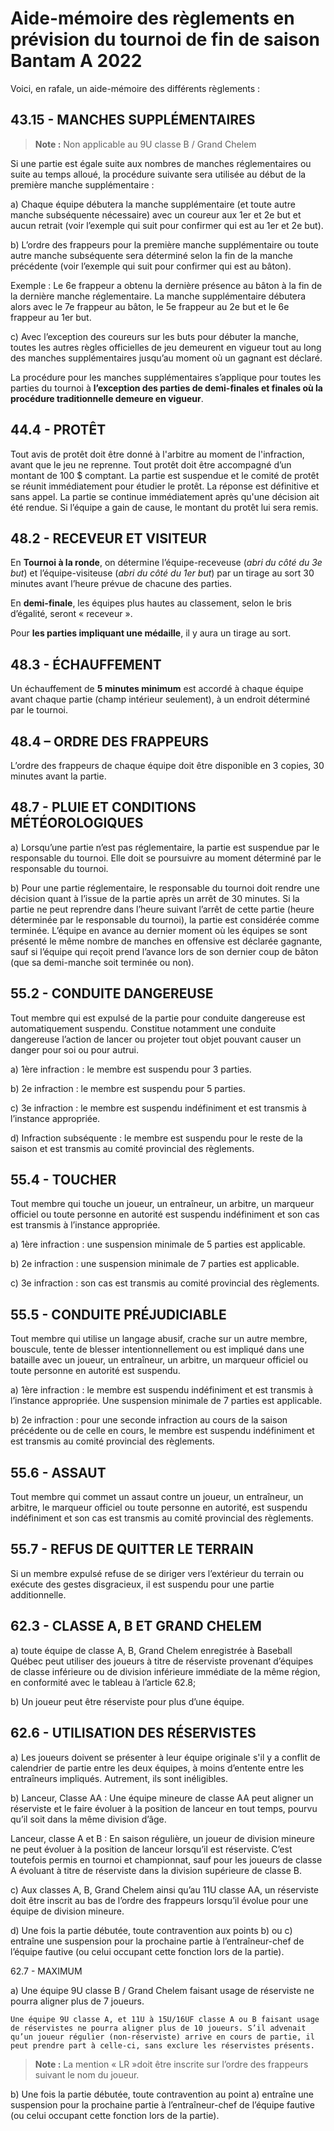 # Aide-mémoire des règlements en prévision du tournoi de fin de saison Bantam A 2022

Voici, en rafale, un aide-mémoire des différents règlements :

## 43.15 - MANCHES SUPPLÉMENTAIRES

> **Note :** Non applicable au 9U classe B / Grand Chelem

Si une partie est égale suite aux nombres de manches réglementaires ou suite au temps alloué, la procédure
suivante sera utilisée au début de la première manche supplémentaire :

a) Chaque équipe débutera la manche supplémentaire (et toute autre manche subséquente nécessaire) avec un coureur aux 1er et 2e but et aucun retrait (voir l’exemple qui suit pour confirmer qui est au 1er et 2e but).

b) L’ordre des frappeurs pour la première manche supplémentaire ou toute autre manche subséquente sera déterminé selon la fin de la manche précédente (voir l’exemple qui suit pour confirmer qui est au bâton).
  
Exemple : Le 6e frappeur a obtenu la dernière présence au bâton à la fin de la dernière manche réglementaire. La manche supplémentaire débutera alors avec le 7e frappeur au bâton, le 5e frappeur au 2e but et le 6e frappeur au 1er but.

c) Avec l’exception des coureurs sur les buts pour débuter la manche, toutes les autres règles officielles de jeu demeurent en vigueur tout au long des manches supplémentaires jusqu’au moment où un gagnant est déclaré.

La procédure pour les manches supplémentaires s’applique pour toutes les parties du tournoi à __l’exception des parties de demi-finales et finales où la procédure traditionnelle demeure en vigueur__.

## 44.4 - PROTÊT

Tout avis de protêt doit être donné à l'arbitre au moment de l'infraction, avant que le jeu ne reprenne. Tout
protêt doit être accompagné d’un montant de 100 $ comptant. La partie est suspendue et le comité de protêt se
réunit immédiatement pour étudier le protêt. La réponse est définitive et sans appel. La partie se continue
immédiatement après qu'une décision ait été rendue. Si l’équipe a gain de cause, le montant du protêt lui sera
remis.

## 48.2 - RECEVEUR ET VISITEUR

En __Tournoi à la ronde__, on détermine l’équipe-receveuse (_abri du côté du 3e but_) et l’équipe-visiteuse (_abri du côté du 1er but_) par un tirage au sort 30 minutes avant l’heure prévue de chacune des parties.

En __demi-finale__, les équipes plus hautes au classement, selon le bris d’égalité, seront « receveur ».

Pour __les parties impliquant une médaille__, il y aura un tirage au sort.

## 48.3 - ÉCHAUFFEMENT

Un échauffement de __5 minutes minimum__ est accordé à chaque équipe avant chaque partie (champ intérieur seulement), à un endroit déterminé par le tournoi.

## 48.4 – ORDRE DES FRAPPEURS

L’ordre des frappeurs de chaque équipe doit être disponible en 3 copies, 30 minutes avant la partie.

## 48.7 - PLUIE ET CONDITIONS MÉTÉOROLOGIQUES

a) Lorsqu’une partie n’est pas réglementaire, la partie est suspendue par le responsable du tournoi. Elle doit se poursuivre au moment déterminé par le responsable du tournoi.

b) Pour une partie réglementaire, le responsable du tournoi doit rendre une décision quant à l’issue de la partie après un arrêt de 30 minutes. Si la partie ne peut reprendre dans l’heure suivant l’arrêt de cette partie (heure déterminée par le responsable du tournoi), la partie est considérée comme terminée.
L’équipe en avance au dernier moment où les équipes se sont présenté le même nombre de manches en offensive est déclarée gagnante, sauf si l’équipe qui reçoit prend l’avance lors de son dernier coup de bâton (que sa demi-manche soit terminée ou non).

## 55.2 - CONDUITE DANGEREUSE

Tout membre qui est expulsé de la partie pour conduite dangereuse est automatiquement suspendu. Constitue notamment une conduite dangereuse l’action de lancer ou projeter tout objet pouvant causer un danger pour soi ou pour autrui.

a) 1ère infraction : le membre est suspendu pour 3 parties.

b) 2e infraction : le membre est suspendu pour 5 parties.

c) 3e infraction : le membre est suspendu indéfiniment et est transmis à l’instance appropriée.

d) Infraction subséquente : le membre est suspendu pour le reste de la saison et est transmis au comité provincial des règlements.

## 55.4 - TOUCHER

Tout membre qui touche un joueur, un entraîneur, un arbitre, un marqueur officiel ou toute personne en autorité est suspendu indéfiniment et son cas est transmis à l’instance appropriée.

a) 1ère infraction : une suspension minimale de 5 parties est applicable.

b) 2e infraction : une suspension minimale de 7 parties est applicable.

c) 3e infraction : son cas est transmis au comité provincial des règlements.

## 55.5 - CONDUITE PRÉJUDICIABLE

Tout membre qui utilise un langage abusif, crache sur un autre membre, bouscule, tente de blesser intentionnellement ou est impliqué dans une bataille avec un joueur, un entraîneur, un arbitre, un marqueur officiel ou toute personne en autorité est suspendu.

a) 1ère infraction : le membre est suspendu indéfiniment et est transmis à l’instance appropriée. Une suspension minimale de 7 parties est applicable.

b) 2e infraction : pour une seconde infraction au cours de la saison précédente ou de celle en cours, le membre est suspendu indéfiniment et est transmis au comité provincial des règlements.

## 55.6 - ASSAUT

Tout membre qui commet un assaut contre un joueur, un entraîneur, un arbitre, le marqueur officiel ou toute personne en autorité, est suspendu indéfiniment et son cas est transmis au comité provincial des règlements.

## 55.7 - REFUS DE QUITTER LE TERRAIN

Si un membre expulsé refuse de se diriger vers l’extérieur du terrain ou exécute des gestes disgracieux, il est suspendu pour une partie additionnelle.

## 62.3 - CLASSE A, B ET GRAND CHELEM

a) toute équipe de classe A, B, Grand Chelem enregistrée à Baseball Québec peut utiliser des joueurs à titre de réserviste provenant d’équipes de classe inférieure ou de division inférieure immédiate de la même région, en conformité avec le tableau à l’article 62.8;

b) Un joueur peut être réserviste pour plus d’une équipe.

## 62.6 - UTILISATION DES RÉSERVISTES

a) Les joueurs doivent se présenter à leur équipe originale s'il y a conflit de calendrier de partie entre les deux équipes, à moins d’entente entre les entraîneurs impliqués. Autrement, ils sont inéligibles.

b) Lanceur, Classe AA : Une équipe mineure de classe AA peut aligner un réserviste et le faire évoluer à la position de lanceur en tout temps, pourvu qu’il soit dans la même division d’âge.

Lanceur, classe A et B : En saison régulière, un joueur de division mineure ne peut évoluer à la position de lanceur lorsqu’il est réserviste. C’est toutefois permis en tournoi et championnat, sauf pour les joueurs de classe A évoluant à titre de réserviste dans la division supérieure de classe B.

c) Aux classes A, B, Grand Chelem ainsi qu’au 11U classe AA, un réserviste doit être inscrit au bas de l’ordre des frappeurs lorsqu’il évolue pour une équipe de division mineure.

d) Une fois la partie débutée, toute contravention aux points b) ou c) entraîne une suspension pour la prochaine partie à l’entraîneur-chef de l’équipe fautive (ou celui occupant cette fonction lors de la partie).

62.7 - MAXIMUM

a) Une équipe 9U classe B / Grand Chelem faisant usage de réserviste ne pourra aligner plus de 7 joueurs.

    Une équipe 9U classe A, et 11U à 15U/16UF classe A ou B faisant usage de réservistes ne pourra aligner plus de 10 joueurs. S’il advenait qu’un joueur régulier (non-réserviste) arrive en cours de partie, il peut prendre part à celle-ci, sans exclure les réservistes présents.

> **Note :** La mention « LR »doit être inscrite sur l’ordre des frappeurs suivant le nom du joueur.

b) Une fois la partie débutée, toute contravention au point a) entraîne une suspension pour la prochaine
partie à l’entraîneur-chef de l’équipe fautive (ou celui occupant cette fonction lors de la partie).
